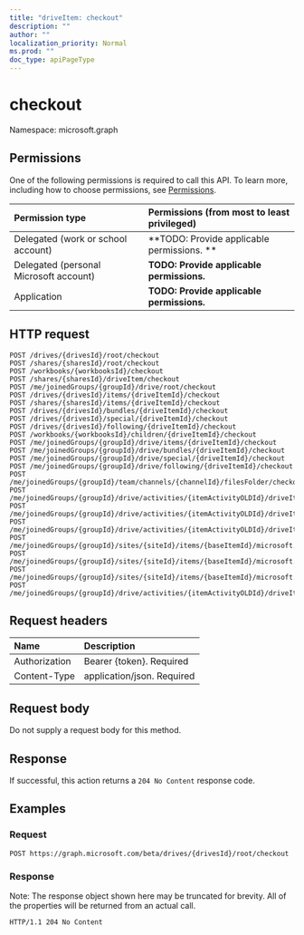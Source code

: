 ```yaml
---
title: "driveItem: checkout"
description: ""
author: ""
localization_priority: Normal
ms.prod: ""
doc_type: apiPageType
---
```


# checkout

Namespace: microsoft.graph



## Permissions
One of the following permissions is required to call this API. To learn more, including how to choose permissions, see [Permissions](/concepts/permissions-reference.md).

|Permission type|Permissions (from most to least privileged)|
|:---|:---|
|Delegated (work or school account)|**TODO: Provide applicable permissions. **|
|Delegated (personal Microsoft account)|**TODO: Provide applicable permissions.**|
|Application|**TODO: Provide applicable permissions.**|

## HTTP request
<!-- {
  "blockType": "ignored"
}
-->
``` http
POST /drives/{drivesId}/root/checkout
POST /shares/{sharesId}/root/checkout
POST /workbooks/{workbooksId}/checkout
POST /shares/{sharesId}/driveItem/checkout
POST /me/joinedGroups/{groupId}/drive/root/checkout
POST /drives/{drivesId}/items/{driveItemId}/checkout
POST /shares/{sharesId}/items/{driveItemId}/checkout
POST /drives/{drivesId}/bundles/{driveItemId}/checkout
POST /drives/{drivesId}/special/{driveItemId}/checkout
POST /drives/{drivesId}/following/{driveItemId}/checkout
POST /workbooks/{workbooksId}/children/{driveItemId}/checkout
POST /me/joinedGroups/{groupId}/drive/items/{driveItemId}/checkout
POST /me/joinedGroups/{groupId}/drive/bundles/{driveItemId}/checkout
POST /me/joinedGroups/{groupId}/drive/special/{driveItemId}/checkout
POST /me/joinedGroups/{groupId}/drive/following/{driveItemId}/checkout
POST /me/joinedGroups/{groupId}/team/channels/{channelId}/filesFolder/checkout
POST /me/joinedGroups/{groupId}/drive/activities/{itemActivityOLDId}/driveItem/checkout
POST /me/joinedGroups/{groupId}/drive/activities/{itemActivityOLDId}/driveItem/listItem/driveItem/checkout
POST /me/joinedGroups/{groupId}/drive/activities/{itemActivityOLDId}/driveItem/children/{driveItemId}/checkout
POST /me/joinedGroups/{groupId}/sites/{siteId}/items/{baseItemId}/microsoft.graph.sharedDriveItem/root/checkout
POST /me/joinedGroups/{groupId}/sites/{siteId}/items/{baseItemId}/microsoft.graph.sharedDriveItem/driveItem/checkout
POST /me/joinedGroups/{groupId}/sites/{siteId}/items/{baseItemId}/microsoft.graph.sharedDriveItem/items/{driveItemId}/checkout
POST /me/joinedGroups/{groupId}/drive/activities/{itemActivityOLDId}/driveItem/analytics/itemActivityStats/{itemActivityStatId}/activities/{itemActivityId}/driveItem/checkout
```

## Request headers
|Name|Description|
|:---|:---|
|Authorization|Bearer {token}. Required|
|Content-Type|application/json. Required|

## Request body
Do not supply a request body for this method.

## Response
If successful, this action returns a `204 No Content` response code.

## Examples

### Request
<!-- {
  "blockType": "request",
  "name": "driveitem_checkout"
}
-->
``` http
POST https://graph.microsoft.com/beta/drives/{drivesId}/root/checkout
```

### Response
Note: The response object shown here may be truncated for brevity. All of the properties will be returned from an actual call.
<!-- {
  "blockType": "response",
  "truncated": true
}
-->
``` http
HTTP/1.1 204 No Content
```

